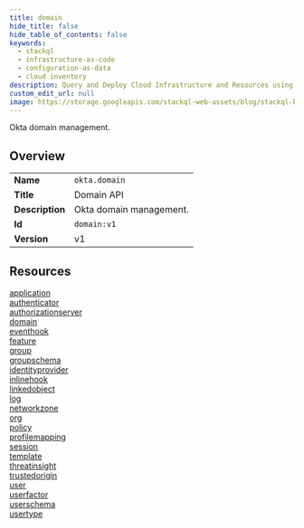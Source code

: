 ```yaml
---
title: domain
hide_title: false
hide_table_of_contents: false
keywords:
  - stackql
  - infrastructure-as-code
  - configuration-as-data
  - cloud inventory
description: Query and Deploy Cloud Infrastructure and Resources using SQL
custom_edit_url: null
image: https://storage.googleapis.com/stackql-web-assets/blog/stackql-blog-post-featured-image.png
---
```

Okta domain management.  
    

## Overview
<table><tbody>
<tr><td><b>Name</b></td><td><code>okta.domain</code></td></tr>
<tr><td><b>Title</b></td><td>Domain API</td></tr>
<tr><td><b>Description</b></td><td>Okta domain management.</td></tr>
<tr><td><b>Id</b></td><td><code>domain:v1</code></td></tr>
<tr><td><b>Version</b></td><td>v1</td></tr>
</tbody></table>

## Resources
<div class="row">
<div class="providerDocColumn">
<a href="/docs/providers/okta/domain/application">application</a><br />
<a href="/docs/providers/okta/domain/authenticator">authenticator</a><br />
<a href="/docs/providers/okta/domain/authorizationserver">authorizationserver</a><br />
<a href="/docs/providers/okta/domain/domain">domain</a><br />
<a href="/docs/providers/okta/domain/eventhook">eventhook</a><br />
<a href="/docs/providers/okta/domain/feature">feature</a><br />
<a href="/docs/providers/okta/domain/group">group</a><br />
<a href="/docs/providers/okta/domain/groupschema">groupschema</a><br />
<a href="/docs/providers/okta/domain/identityprovider">identityprovider</a><br />
<a href="/docs/providers/okta/domain/inlinehook">inlinehook</a><br />
<a href="/docs/providers/okta/domain/linkedobject">linkedobject</a><br />
<a href="/docs/providers/okta/domain/log">log</a><br />
</div>
<div class="providerDocColumn">
<a href="/docs/providers/okta/domain/networkzone">networkzone</a><br />
<a href="/docs/providers/okta/domain/org">org</a><br />
<a href="/docs/providers/okta/domain/policy">policy</a><br />
<a href="/docs/providers/okta/domain/profilemapping">profilemapping</a><br />
<a href="/docs/providers/okta/domain/session">session</a><br />
<a href="/docs/providers/okta/domain/template">template</a><br />
<a href="/docs/providers/okta/domain/threatinsight">threatinsight</a><br />
<a href="/docs/providers/okta/domain/trustedorigin">trustedorigin</a><br />
<a href="/docs/providers/okta/domain/user">user</a><br />
<a href="/docs/providers/okta/domain/userfactor">userfactor</a><br />
<a href="/docs/providers/okta/domain/userschema">userschema</a><br />
<a href="/docs/providers/okta/domain/usertype">usertype</a><br />
</div>
</div>
